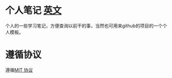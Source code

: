 # 个人笔记 [英文](https://github.com/CAOLINAN/PersonalNotes/blob/master/README.md)
个人的一些学习笔记，方便查询以前干的事，当然也可用来github的项目的一个个人模板。

# 遵循协议
遵循[MIT 协议](https://github.com/CAOLINAN/PersonalNotes/blob/master/LICENSE)
